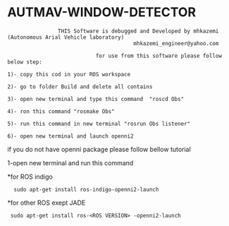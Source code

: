 # AUTMAV-WINDOW-DETECTOR
                    THIS Software is debugged and Developed by mhkazemi  (Autonomous Arial Vehicle laboratory)
                                            mhkazemi_engineer@yahoo.com

                                for use from this software please follow below step:
  
    1)- copy this cod in your ROS workspace

    2)- go to folder Build and delete all contains

    3)- open new terminal and type this command  "roscd Obs"

    4)- ron this command "rosmake Obs"

    5)- run this command in new terminal "rosrun Obs listener"

    6)- open new terminal and launch openni2



if you do not have openni package please follow bellow tutorial

1-open new terminal and run this command

   *for ROS indigo

      sudo apt-get install ros-indigo-openni2-launch

   *for other ROS exept JADE 

     sudo apt-get install ros-<ROS VERSION> -openni2-launch
     
     
